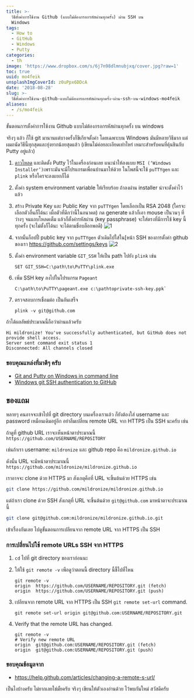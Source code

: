 ```yaml
---
title: >-
  วิธีตั้งค่าการใช้งาน Github (แบบไม่ต้องกรอกรหัสผ่านทุกครั้ง) ผ่าน SSH บน
  Windows
tags:
  - How to
  - GitHub
  - Windows
  - Putty
categories:
  - th
image: 'https://www.dropbox.com/s/6j7n98dlmnubjxq/cover.jpg?raw=1'
toc: true
uuid: mo4feik
unsplashImgCoverId: z0uPpx6DDcA
date: '2018-08-28'
slug: >-
  วิธีตั้งค่าการใช้งาน-github-แบบไม่ต้องกรอกรหัสผ่านทุกครั้ง-ผ่าน-ssh-บน-windows-mo4feik
aliases:
  - /s/mo4feik
---
```


ขั้นตอนการตั้งค่าการใช้งาน Github  แบบไม่ต้องกรอกรหัสผ่านทุกครั้ง บน windows

จริงๆ แล้ว ก็ใช้ git มานานแต่บางครั้งก็ขีเกียจตั้งค่า โดยเฉพาะบน Windows มันมีหลายวิธีมาก แต่ผมถนัดวิธีนี้ทุกสุดและยุ่งยากน้อยสุดแล้ว (เขียนไม่ค่อยละเอียดเท่าไหร่ เหมาะสำหรับคนที่คุ้นชินกับ Putty อยู่แล้ว)

1. [ดาวโหลด](https://www.chiark.greenend.org.uk/~sgtatham/putty/latest.html) และติดตั้ง Putty ไว้ในเครื่องก่อนเลย แนะนำให้ลงแบบ `MSI (‘Windows Installer’)`เพราะมันจะมีโปรแกรมเพื่อนบ้านมาให้ด้วย ในโพสนี้จะใช้ `puTTYgen` และ `plink` หรือใครจะลงแยกก็ได้
2. ตั้งค่า system environment variable ให้เรียบร้อย ถ้าลงผ่าน installer น่าจะตั้งค่าไว้แล้ว
3. สร้าง Private Key และ Public Key จาก `puTTYgen` โดยเลือกเป็น RSA 2048 (ใครจะเลือกตัวอื่นก็ได้นะ เผื่อตัวที่ดีกว่านี้ในอนาคต) กด generate แล้วก็เอา mouse เป็นวนๆ ที่ว่างๆ จนแถบโหลดเต็ม แล้วก็ตั้งค่ารหัสผ่าน (key passphrase) จะใส่ตรงที่มีการใช้ key นี้ทุกครั้ง (จะไม่ตั้งก็ได้นะ จะได้ตามชื่อบล็อกพอดี) ![1](https://www.dropbox.com/s/7d1cqu99b93pv1w/1.png?raw=1)
4. จากนั้นก็อปปี้ public key จาก `puTTYgen` ตัวเดิมไปใส่ใน[หน้า SSH ของการตั้งค่า github ของเรา https://github.com/settings/keys ![2](https://www.dropbox.com/s/pxikmsgglo273yf/2.PNG?raw=1)
5. ตั้งค่า environment variable `GIT_SSH` ให้เป็น path ไปยัง `plink` เช่น

    ```
    SET GIT_SSH=C:\path\to\PuTTY\plink.exe
    ```

6. เพิ่ม SSH key ลงไปในโปรแกรม `Pageant`

    ```
    C:\path\to\PuTTY\pageant.exe c:\pathtoprivate-ssh-key.ppk`
    ```

7. ตรวจสอบการเชื่อมต่อ เป็นอันเสร็จ

    ```
    plink -v git@github.com
    ```

ถ้าได้ผลลัพธ์ประมาณนี้ถือว่าผ่านแล้วครับ

```
Hi mildronize! You've successfully authenticated, but GitHub does not provide shell access.
Server sent command exit status 1
Disconnected: All channels closed
```



### ขอบคุณแหล่งที่มาดีๆ ครับ

- [Git and Putty on Windows in command line](https://www.richardkotze.com/top-tips/git-on-windows-in-command-line)
- [Windows git SSH authentication to GitHub](https://vladmihalcea.com/tutorials/git/windows-git-ssh-authentication-to-github/)

## ของแถม

หลายๆ คนอาจจะเข้าไปที่ git directory บนเครื่องเราแล้ว ก็ยังต้องใส่ username และ password เหมือนเดิมอยู่อีก อย่าลืมเปลี่ยน remote URL จาก HTTPS เป็น SSH นะครับ เช่น

ถ้าดูที่ github URL เราจะเห็นหน้าตาประมาณนี้ `https://github.com/USERNAME/REPOSITORY`

เช่นถ้าเรา username: `mildronize` และ github repo คือ `mildronize.github.io`

ดังนั้น URL จะมีหน้าตาประมาณนี้ `https://github.com/mildronize/mildronize.github.io`

เราอาจจะ clone ด้วย HTTPS มา สังเกตุคือที่ URL จะขึ้นต้นด้วย HTTPS เช่น

```bash
git clone https://github.com/mildronize/mildronize.github.io
```

แต่ถ้าเรา clone ด้วย SSH สังเกตุที่ URL จะขึ้นต้นด้วย `git@github.com` มาหน้าตาจะประมาณนี้

```bash
git clone git@github.com:mildronize/mildronize.github.io.git
```

เข้าเรื่องกันเลย ไปดูขั้นตอนการเปลียนจาก remote URL จาก HTTPS เป็น SSH

### การเปลี่ยนไปใช้ remote URLs SSH จาก HTTPS

1. `cd` ไปที่ git directory ของเราก่อนนะ
2. ให้ใช้ `git remote -v` เพือดูว่าตอนนี้ directory นี้ชี้ไปที่ไหน

    ```
    git remote -v
    origin  https://github.com/USERNAME/REPOSITORY.git (fetch)
    origin  https://github.com/USERNAME/REPOSITORY.git (push)
    ```

3. เปลียนจาก remote URL จาก HTTPS เป็น SSH  `git remote set-url` command.

    ```
    git remote set-url origin git@github.com:USERNAME/REPOSITORY.git
    ```

4. Verify that the remote URL has changed.

    ```
    git remote -v
    # Verify new remote URL
    origin  git@github.com:USERNAME/REPOSITORY.git (fetch)
    origin  git@github.com:USERNAME/REPOSITORY.git (push)
    ```

### ขอบคุณข้อมูลจาก
- https://help.github.com/articles/changing-a-remote-s-url/

เป็นไงบ้างครับ ไม่ยากเลยใช่มั้ยครับ จริงๆ เขียนให้ตัวเองอ่านด้วย ไว้พบกันใหม่ สวัสดีครับ
